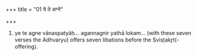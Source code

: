 +++
title = "01 ये ते अग्ने"

+++
1. ye te agne vānaspatyāḥ... agannagnir yathā lokam... (with these seven verses the Adhvaryu) offers seven libations before the Sviṣṭakr̥t(-offering).  
